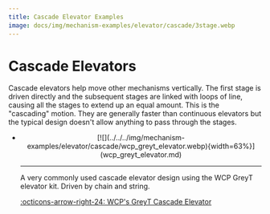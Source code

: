 ```yaml
---
title: Cascade Elevator Examples
image: docs/img/mechanism-examples/elevator/cascade/3stage.webp
---
```


# Cascade Elevators
Cascade elevators help move other mechanisms vertically. The first stage is driven directly and the subsequent stages are linked with loops of line, causing all the stages to extend up an equal amount. This is the "cascading" motion. They are generally faster than continuous elevators but the typical design doesn't allow anything to pass through the stages.

<div class="grid cards" markdown>

-   <center>[![](../../../img/mechanism-examples/elevator/cascade/wcp_greyt_elevator.webp){width=63%}](wcp_greyt_elevator.md)</center>

    ---

    A very commonly used cascade elevator design using the WCP GreyT elevator kit. Driven by chain and string.
    
    [:octicons-arrow-right-24: WCP's GreyT Cascade Elevator](wcp_greyt_elevator.md)

</div>


<br>